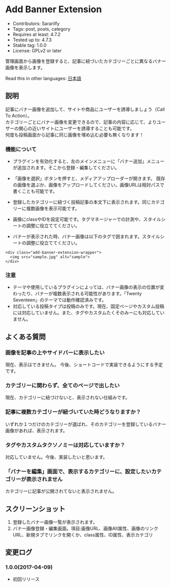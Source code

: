 # Add Banner Extension
- Contributors: Sararilfy
- Tags: post, posts, category
- Requires at least: 4.7.2
- Tested up to: 4.7.3
- Stable tag: 1.0.0
- License: GPLv2 or later

管理画面から画像を登録すると、記事に紐づいたカテゴリーごとに異なるバナー画像を表示します。

Read this in other languages: <a href="./README.ja.md">日本語</a>

## 説明

記事にバナー画像を追加して、サイトや商品にユーザーを誘導しましょう（Call To Action）。<br>
カテゴリーごとにバナー画像を変更できるので、記事の内容に応じて、よりユーザーの関心の近いサイトにユーザーを誘導することも可能です。<br>
何度も投稿画面から記事に同じ画像を埋め込む必要も無くなります！

### 機能について
* プラグインを有効化すると、左のメインメニューに「バナー追加」メニューが追加されます。そこから登録・編集してください。

* 「画像を選択」ボタンを押すと、メディアアップローダーが開きます。
既存の画像を選ぶか、画像をアップロードしてください。画像URLは相対パスで書くことも可能です。

* 登録したカテゴリーに紐づく投稿記事の本文下に表示されます。同じカテゴリーに複数画像を表示可能です。

* 画像にclassやIDを設定可能です。タグマネージャーでの計測や、スタイルシートの調整に役立ててください。

* バナーが表示された時、バナー画像は以下のタグで囲まれます。スタイルシートの調整に役立ててください。

```
<div class="add-banner-extension-wrapper">
  <img src="sample.jpg" alt="sample">
</div>
```

### 注意
* テーマや使用しているプラグインによっては、バナー画像の表示の位置が変わったり、バナーが複数表示される可能性があります。「Twenty Seventeen」のテーマでは動作確認済みです。
* 対応している投稿タイプは投稿のみです。現在、固定ページやカスタム投稿には対応していません。また、タグやカスタムたくそのみーにも対応していません。


## よくある質問

### 画像を記事の上やサイドバーに表示したい
現在、表示はできません。
今後、ショートコードで実装できるようにする予定です。

### カテゴリーに関わらず、全てのページで出したい
現在、カテゴリーに紐づけないと、表示されない仕組みです。

### 記事に複数カテゴリーが紐づいていた時どうなりますか？
いずれか１つだけのカテゴリーが選ばれ、そのカテゴリーを登録しているバナー画像があれば、表示されます。

### タグやカスタムタクソノミーは対応していますか？
対応していません。今後、実装したいと思います。

### 「バナーを編集」画面で、表示するカテゴリーに、設定したいカテゴリーが表示されません
カテゴリーに記事が公開されてないと表示されません。

## スクリーンショット
1. 登録したバナー画像一覧が表示されます。
2. バナー画像登録・編集画面。項目:画像URL、画像Alt属性、画像のリンクURL、新規タブでリンクを開くか、class属性、ID属性、表示カテゴリ


## 変更ログ

### 1.0.0(2017-04-09)
* 初回リリース